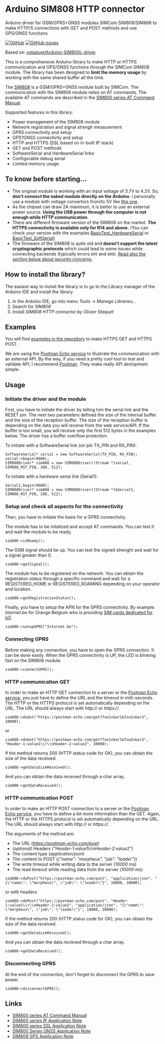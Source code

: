 # Arduino SIM808 HTTP connector
Arduino driver for GSM/GPRS+GNSS modules SIMCom SIM808/SIM868 to make HTTP/S connections with GET and POST methods and use GPS/GNSS functions

[![GitHub](https://img.shields.io/github/license/mashape/apistatus.svg)](https://github.com/aminmokhtari94/SIM808-arduino-driver/blob/master/LICENSE)
[![GitHub issues](https://img.shields.io/github/issues/aminmokhtari94/SIM808-arduino-driver.svg)](https://github.com/aminmokhtari94/SIM808-arduino-driver/issues)

Based on: [ostaquet/Arduino-SIM800L-driver](https://github.com/ostaquet/Arduino-SIM800L-driver)

This is a comprehensive Arduino library to make HTTP or HTTPS communication and GPS/GNSS functions through the SIMCom SIM808 module. The library has been designed to **limit the memory usage** by working with the same shared buffer all the time.

The [SIM808](https://simcom.ee/modules/gsm-gprs-gnss/sim808/) is a GSM/GPRS+GNSS module built by SIMCom. The communication with the SIM808 module relies on AT commands. The available AT commands are described in the [SIM800 series AT Command Manual](extras/SIM800%20Series_AT%20Command%20Manual_V1.09.pdf).

Supported features in this library:
 * Power management of the SIM808 module
 * Network registration and signal strengh measurement
 * GPRS connectivity and setup
 * GPS?GNSS connectivity and setup
 * HTTP and HTTPS (SSL based on in-built IP stack)
 * GET and POST methods
 * SoftwareSerial and HardwareSerial links
 * Configurable debug serial
 * Limited memory usage

## To know before starting...
 * The original module is working with an input voltage of 3.7V to 4.2V. So, __don't connect the naked module directly on the Arduino__. I personally use a module with voltage convertors from/to 5V like [this one](https://www.amazon.fr/dp/B073TF2QKL).
 * As the chipset can draw 2A maximum, it is better to use an external power source. __Using the USB power through the computer is not enough while HTTP communication__.
 * There are different firmware version of the SIM808 on the market. **The HTTPS connectivity is available only for R14 and above.** (You can check your version with the examples [BasicTest_HardwareSerial](https://github.com/aminmokhtari94/SIM808-arduino-driver/blob/master/examples/BasicTest_HardwareSerial/BasicTest_HardwareSerial.ino) or [BasicTest_SoftSerial](https://github.com/aminmokhtari94/SIM808-arduino-driver/blob/master/examples/BasicTest_SoftSerial/BasicTest_SoftSerial.ino))
 * The firmware of the SIM808 is quite old and **doesn't support the latest cryptographic protocols** which could lead to some issues while connecting backends (typically errors `605` and `606`). [Read also the section below about security concerns](https://github.com/aminmokhtari94/SIM808-arduino-driver#security-concerns).

## How to install the library?
The easiest way to install the library is to go to the Library manager of the Arduino IDE and install the library.
 1. In the Arduino IDE, go into menu _Tools_ -> _Manage Libraries..._
 2. Search for _SIM808_
 3. Install _SIM808 HTTP connector by Olivier Staquet_

## Examples
You will find [examples in the repository](https://github.com/aminmokhtari94/SIM808-arduino-driver/tree/master/examples) to make HTTPS GET and HTTPS POST.

We are using the [Postman Echo service](https://docs.postman-echo.com) to illustrate the communication with an external API. By the way, if you need a pretty cool tool to test and validate API, I recommend [Postman](https://www.getpostman.com). They make really API devlopment simple.

## Usage

### Initiate the driver and the module
First, you have to initiate the driver by telling him the serial link and the RESET pin. The next two parameters defined the size of the internal buffer and the size of the reception buffer.
The size of the reception buffer is depending on the data you will receive from the web service/API. If the buffer is too small, you will receive only the first 512 bytes in the examples below. The driver has a buffer overflow protection.

To initiate with a SoftwareSerial link (on pin TX_PIN and RX_PIN):
```
SoftwareSerial* serial = new SoftwareSerial(TX_PIN, RX_PIN);
serial->begin(9600);
SIM808Driver* sim808 = new SIM808Driver((Stream *)serial, SIM808_RST_PIN, 200, 512);
```

To initiate with a hardware serial link (Serial1):
```
Serial1.begin(9600);
SIM808Driver* sim808 = new SIM808Driver((Stream *)&Serial1, SIM808_RST_PIN, 200, 512);
```

### Setup and check all aspects for the connectivity
Then, you have to initiate the basis for a GPRS connectivity.

The module has to be initalized and accept AT commands. You can test it and wait the module to be ready.
```
sim808->isReady();
```
The GSM signal should be up. You can test the signed strenght and wait for a signal greater than 0.
```
sim808->getSignal();
```

The module has to be registered on the network. You can obtain the registration status through a specific command and wait for a REGISTERED_HOME or REGISTERED_ROAMING depending on your operator and location.
```
sim808->getRegistrationStatus();
```

Finally, you have to setup the APN for the GPRS connectivity. By example: *Internet.be* for Orange Belgium who is providing [SIM cards dedicated for IoT](https://orange-iotshop.allthingstalk.com).
```
sim808->setupGPRS("Internet.be");
```

### Connecting GPRS
Before making any connection, you have to open the GPRS connection. It can be done easily. When the GPRS connectivity is UP, the LED is blinking fast on the SIM808 module.
```
sim808->connectGPRS();
```

### HTTP communication GET
In order to make an HTTP GET connection to a server or the [Postman Echo service](https://docs.postman-echo.com), you just have to define the URL and the timeout in milli-seconds. The HTTP or the HTTPS protocol is set automatically depending on the URL. The URL should always start with *http://* or *https://*.
```
sim808->doGet("https://postman-echo.com/get?foo1=bar1&foo2=bar2", 10000);
```
or
```
sim808->doGet("https://postman-echo.com/get?foo1=bar1&foo2=bar2", "Header-1:value1\\r\\nHeader-2:value2", 10000);
```
If the method returns 200 (HTTP status code for OK), you can obtain the size of the data received.
```
sim808->getDataSizeReceived();
```
And you can obtain the data received through a char array.
```
sim808->getDataReceived();
```

### HTTP communication POST
In order to make an HTTP POST connection to a server or the [Postman Echo service](https://docs.postman-echo.com), you have to define a bit more information than the GET. Again, the HTTP or the HTTPS protocol is set automatically depending on the URL. The URL should always start with *http://* or *https://*.

The arguments of the method are:
 * The URL (*https://postman-echo.com/post*)
 * *(optional)* Headers *("Header-1:value1\\r\\nHeader-2:value2")*
 * The content type (*application/json*)
 * The content to POST (*{"name": "morpheus", "job": "leader"}*)
 * The write timeout while writing data to the server (*10000* ms)
 * The read timeout while reading data from the server (*10000* ms)
```
sim808->doPost("https://postman-echo.com/post", "application/json", "{\"name\": \"morpheus\", \"job\": \"leader\"}", 10000, 10000);
```
or with headers
```
sim808->doPost("https://postman-echo.com/post", "Header-1:value1\\r\\nHeader-2:value2", "application/json", "{\"name\": \"morpheus\", \"job\": \"leader\"}", 10000, 10000);
```
If the method returns 200 (HTTP status code for OK), you can obtain the size of the data received.
```
sim808->getDataSizeReceived();
```
And you can obtain the data recieved through a char array. 
```
sim808->getDataReceived();
```
### Disconnecting GPRS
At the end of the connection, don't forget to disconnect the GPRS to save power.
```
sim808->disconnectGPRS();
```

## Links

 * [SIM800 series AT Command Manual](extras/SIM800%20Series_AT%20Command%20Manual_V1.09.pdf)
 * [SIM800 series IP Application Note](extras/SIM800%20Series_IP_Application%20Note_V1.02.pdf)
 * [SIM800 series SSL Application Note](extras/SIM800%20Series_SSL_Application%20Note_V1.00.pdf)
 * [SIM800 Series GNSS Application Note](extras/SIM800%20Series_GNSS_Application%20Note%20V1.00.pdf)
 * [SIM808 GPS Application Note](extras/SIM808_GPS_Application_Note_V1.00.pdf)
